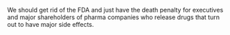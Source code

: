 We should get rid of the FDA and just have the death penalty for executives and major shareholders of pharma companies who release drugs that turn out to have major side effects.

